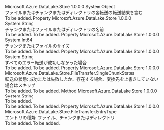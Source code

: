 <Type Name="SingleEntryTransferStatus" FullName="Microsoft.Azure.DataLake.Store.FileTransfer.SingleEntryTransferStatus">
  <TypeSignature Language="C#" Value="public class SingleEntryTransferStatus" />
  <TypeSignature Language="ILAsm" Value=".class public auto ansi beforefieldinit SingleEntryTransferStatus extends System.Object" />
  <TypeSignature Language="DocId" Value="T:Microsoft.Azure.DataLake.Store.FileTransfer.SingleEntryTransferStatus" />
  <TypeSignature Language="VB.NET" Value="Public Class SingleEntryTransferStatus" />
  <TypeSignature Language="F#" Value="type SingleEntryTransferStatus = class" />
  <AssemblyInfo>
    <AssemblyName>Microsoft.Azure.DataLake.Store</AssemblyName>
    <AssemblyVersion>1.0.0.0</AssemblyVersion>
  </AssemblyInfo>
  <Base>
    <BaseTypeName>System.Object</BaseTypeName>
  </Base>
  <Interfaces />
  <Docs>
    <summary>
            ファイルまたはチャンクまたはディレクトリの各転送の転送結果を含む
            </summary>
    <remarks>To be added.</remarks>
  </Docs>
  <Members>
    <Member MemberName="EntryName">
      <MemberSignature Language="C#" Value="public string EntryName { get; }" />
      <MemberSignature Language="ILAsm" Value=".property instance string EntryName" />
      <MemberSignature Language="DocId" Value="P:Microsoft.Azure.DataLake.Store.FileTransfer.SingleEntryTransferStatus.EntryName" />
      <MemberSignature Language="VB.NET" Value="Public ReadOnly Property EntryName As String" />
      <MemberSignature Language="F#" Value="member this.EntryName : string" Usage="Microsoft.Azure.DataLake.Store.FileTransfer.SingleEntryTransferStatus.EntryName" />
      <MemberType>Property</MemberType>
      <AssemblyInfo>
        <AssemblyName>Microsoft.Azure.DataLake.Store</AssemblyName>
        <AssemblyVersion>1.0.0.0</AssemblyVersion>
      </AssemblyInfo>
      <ReturnValue>
        <ReturnType>System.String</ReturnType>
      </ReturnValue>
      <Docs>
        <summary>
            チャンクまたはファイルまたはディレクトリの名前
            </summary>
        <value>To be added.</value>
        <remarks>To be added.</remarks>
      </Docs>
    </Member>
    <Member MemberName="EntrySize">
      <MemberSignature Language="C#" Value="public long EntrySize { get; }" />
      <MemberSignature Language="ILAsm" Value=".property instance int64 EntrySize" />
      <MemberSignature Language="DocId" Value="P:Microsoft.Azure.DataLake.Store.FileTransfer.SingleEntryTransferStatus.EntrySize" />
      <MemberSignature Language="VB.NET" Value="Public ReadOnly Property EntrySize As Long" />
      <MemberSignature Language="F#" Value="member this.EntrySize : int64" Usage="Microsoft.Azure.DataLake.Store.FileTransfer.SingleEntryTransferStatus.EntrySize" />
      <MemberType>Property</MemberType>
      <AssemblyInfo>
        <AssemblyName>Microsoft.Azure.DataLake.Store</AssemblyName>
        <AssemblyVersion>1.0.0.0</AssemblyVersion>
      </AssemblyInfo>
      <ReturnValue>
        <ReturnType>System.Int64</ReturnType>
      </ReturnValue>
      <Docs>
        <summary>
            チャンクまたはファイルのサイズ
            </summary>
        <value>To be added.</value>
        <remarks>To be added.</remarks>
      </Docs>
    </Member>
    <Member MemberName="Errors">
      <MemberSignature Language="C#" Value="public string Errors { get; }" />
      <MemberSignature Language="ILAsm" Value=".property instance string Errors" />
      <MemberSignature Language="DocId" Value="P:Microsoft.Azure.DataLake.Store.FileTransfer.SingleEntryTransferStatus.Errors" />
      <MemberSignature Language="VB.NET" Value="Public ReadOnly Property Errors As String" />
      <MemberSignature Language="F#" Value="member this.Errors : string" Usage="Microsoft.Azure.DataLake.Store.FileTransfer.SingleEntryTransferStatus.Errors" />
      <MemberType>Property</MemberType>
      <AssemblyInfo>
        <AssemblyName>Microsoft.Azure.DataLake.Store</AssemblyName>
        <AssemblyVersion>1.0.0.0</AssemblyVersion>
      </AssemblyInfo>
      <ReturnValue>
        <ReturnType>System.String</ReturnType>
      </ReturnValue>
      <Docs>
        <summary>
            すべてのエラー転送が成功しなかった場合
            </summary>
        <value>To be added.</value>
        <remarks>To be added.</remarks>
      </Docs>
    </Member>
    <Member MemberName="Status">
      <MemberSignature Language="C#" Value="public Microsoft.Azure.DataLake.Store.FileTransfer.SingleChunkStatus Status { get; }" />
      <MemberSignature Language="ILAsm" Value=".property instance valuetype Microsoft.Azure.DataLake.Store.FileTransfer.SingleChunkStatus Status" />
      <MemberSignature Language="DocId" Value="P:Microsoft.Azure.DataLake.Store.FileTransfer.SingleEntryTransferStatus.Status" />
      <MemberSignature Language="VB.NET" Value="Public ReadOnly Property Status As SingleChunkStatus" />
      <MemberSignature Language="F#" Value="member this.Status : Microsoft.Azure.DataLake.Store.FileTransfer.SingleChunkStatus" Usage="Microsoft.Azure.DataLake.Store.FileTransfer.SingleEntryTransferStatus.Status" />
      <MemberType>Property</MemberType>
      <AssemblyInfo>
        <AssemblyName>Microsoft.Azure.DataLake.Store</AssemblyName>
        <AssemblyVersion>1.0.0.0</AssemblyVersion>
      </AssemblyInfo>
      <ReturnValue>
        <ReturnType>Microsoft.Azure.DataLake.Store.FileTransfer.SingleChunkStatus</ReturnType>
      </ReturnValue>
      <Docs>
        <summary>
            転送の状態: 成功または失敗したか、存在する場合、変換先を上書きしていない場合はスキップ
            </summary>
        <value>To be added.</value>
        <remarks>To be added.</remarks>
      </Docs>
    </Member>
    <Member MemberName="ToString">
      <MemberSignature Language="C#" Value="public override string ToString ();" />
      <MemberSignature Language="ILAsm" Value=".method public hidebysig virtual instance string ToString() cil managed" />
      <MemberSignature Language="DocId" Value="M:Microsoft.Azure.DataLake.Store.FileTransfer.SingleEntryTransferStatus.ToString" />
      <MemberSignature Language="VB.NET" Value="Public Overrides Function ToString () As String" />
      <MemberSignature Language="F#" Value="override this.ToString : unit -&gt; string" Usage="singleEntryTransferStatus.ToString " />
      <MemberType>Method</MemberType>
      <AssemblyInfo>
        <AssemblyName>Microsoft.Azure.DataLake.Store</AssemblyName>
        <AssemblyVersion>1.0.0.0</AssemblyVersion>
      </AssemblyInfo>
      <ReturnValue>
        <ReturnType>System.String</ReturnType>
      </ReturnValue>
      <Parameters />
      <Docs>
        <summary>To be added.</summary>
        <returns>To be added.</returns>
        <remarks>To be added.</remarks>
      </Docs>
    </Member>
    <Member MemberName="Type">
      <MemberSignature Language="C#" Value="public Microsoft.Azure.DataLake.Store.FileTransfer.EntryType Type { get; }" />
      <MemberSignature Language="ILAsm" Value=".property instance valuetype Microsoft.Azure.DataLake.Store.FileTransfer.EntryType Type" />
      <MemberSignature Language="DocId" Value="P:Microsoft.Azure.DataLake.Store.FileTransfer.SingleEntryTransferStatus.Type" />
      <MemberSignature Language="VB.NET" Value="Public ReadOnly Property Type As EntryType" />
      <MemberSignature Language="F#" Value="member this.Type : Microsoft.Azure.DataLake.Store.FileTransfer.EntryType" Usage="Microsoft.Azure.DataLake.Store.FileTransfer.SingleEntryTransferStatus.Type" />
      <MemberType>Property</MemberType>
      <AssemblyInfo>
        <AssemblyName>Microsoft.Azure.DataLake.Store</AssemblyName>
        <AssemblyVersion>1.0.0.0</AssemblyVersion>
      </AssemblyInfo>
      <ReturnValue>
        <ReturnType>Microsoft.Azure.DataLake.Store.FileTransfer.EntryType</ReturnType>
      </ReturnValue>
      <Docs>
        <summary>
            エントリの種類: ファイル、チャンクまたはディレクトリ
            </summary>
        <value>To be added.</value>
        <remarks>To be added.</remarks>
      </Docs>
    </Member>
  </Members>
</Type>